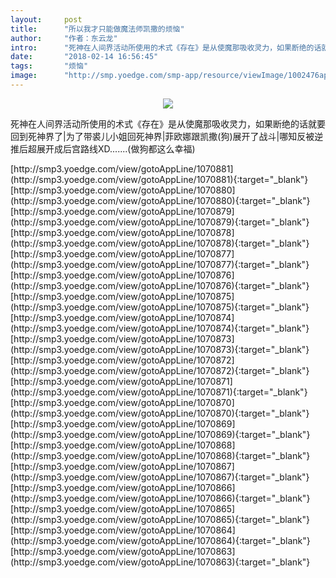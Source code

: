 ```yaml
---
layout:     post
title:      "所以我才只能做魔法师凯撒的烦恼"
author:     "作者：东云龙"
intro:      "死神在人间界活动所使用的术式《存在》是从使魔那吸收灵力，如果断绝的话就要回到死神界了|为了带裘儿小姐回死神界|菲欧娜跟凯撒(狗)展开了战斗|哪知反被逆推后超展开成后宫路线XD.......(做狗都这么幸福)"
date:       "2018-02-14 16:56:45"
tags:       "烦恼"
image:      "http://smp.yoedge.com/smp-app/resource/viewImage/1002476appline.png"
---
```

<div style="text-align: center">
<p><img src="http://smp.yoedge.com/smp-app/resource/viewImage/1002476appline.png"/></p>
</div>
<p class="post-meta">
<span>死神在人间界活动所使用的术式《存在》是从使魔那吸收灵力，如果断绝的话就要回到死神界了|为了带裘儿小姐回死神界|菲欧娜跟凯撒(狗)展开了战斗|哪知反被逆推后超展开成后宫路线XD.......(做狗都这么幸福)</span>
</p>
[http://smp3.yoedge.com/view/gotoAppLine/1070881](http://smp3.yoedge.com/view/gotoAppLine/1070881){:target="_blank"}
[http://smp3.yoedge.com/view/gotoAppLine/1070880](http://smp3.yoedge.com/view/gotoAppLine/1070880){:target="_blank"}
[http://smp3.yoedge.com/view/gotoAppLine/1070879](http://smp3.yoedge.com/view/gotoAppLine/1070879){:target="_blank"}
[http://smp3.yoedge.com/view/gotoAppLine/1070878](http://smp3.yoedge.com/view/gotoAppLine/1070878){:target="_blank"}
[http://smp3.yoedge.com/view/gotoAppLine/1070877](http://smp3.yoedge.com/view/gotoAppLine/1070877){:target="_blank"}
[http://smp3.yoedge.com/view/gotoAppLine/1070876](http://smp3.yoedge.com/view/gotoAppLine/1070876){:target="_blank"}
[http://smp3.yoedge.com/view/gotoAppLine/1070875](http://smp3.yoedge.com/view/gotoAppLine/1070875){:target="_blank"}
[http://smp3.yoedge.com/view/gotoAppLine/1070874](http://smp3.yoedge.com/view/gotoAppLine/1070874){:target="_blank"}
[http://smp3.yoedge.com/view/gotoAppLine/1070873](http://smp3.yoedge.com/view/gotoAppLine/1070873){:target="_blank"}
[http://smp3.yoedge.com/view/gotoAppLine/1070872](http://smp3.yoedge.com/view/gotoAppLine/1070872){:target="_blank"}
[http://smp3.yoedge.com/view/gotoAppLine/1070871](http://smp3.yoedge.com/view/gotoAppLine/1070871){:target="_blank"}
[http://smp3.yoedge.com/view/gotoAppLine/1070870](http://smp3.yoedge.com/view/gotoAppLine/1070870){:target="_blank"}
[http://smp3.yoedge.com/view/gotoAppLine/1070869](http://smp3.yoedge.com/view/gotoAppLine/1070869){:target="_blank"}
[http://smp3.yoedge.com/view/gotoAppLine/1070868](http://smp3.yoedge.com/view/gotoAppLine/1070868){:target="_blank"}
[http://smp3.yoedge.com/view/gotoAppLine/1070867](http://smp3.yoedge.com/view/gotoAppLine/1070867){:target="_blank"}
[http://smp3.yoedge.com/view/gotoAppLine/1070866](http://smp3.yoedge.com/view/gotoAppLine/1070866){:target="_blank"}
[http://smp3.yoedge.com/view/gotoAppLine/1070865](http://smp3.yoedge.com/view/gotoAppLine/1070865){:target="_blank"}
[http://smp3.yoedge.com/view/gotoAppLine/1070864](http://smp3.yoedge.com/view/gotoAppLine/1070864){:target="_blank"}
[http://smp3.yoedge.com/view/gotoAppLine/1070863](http://smp3.yoedge.com/view/gotoAppLine/1070863){:target="_blank"}


